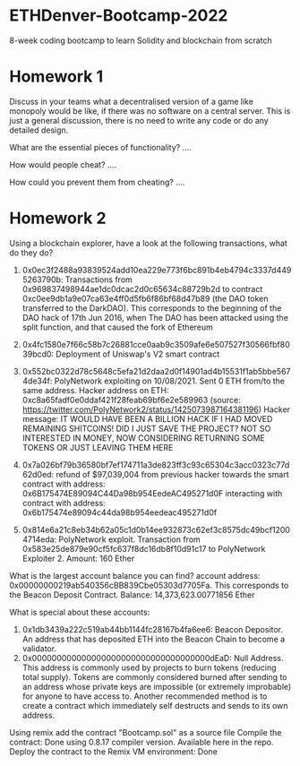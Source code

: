 # ETHDenver-Bootcamp-2022
8-week coding bootcamp to learn Solidity and blockchain from scratch


# Homework 1

Discuss in your teams what a decentralised version of a game like monopoly would be like,
if there was no software on a central server. This is just a general discussion, there is no need to write any code or do any detailed
design.

What are the essential pieces of functionality? 
....

How would people cheat?
....

How could you prevent them from cheating?
....


# Homework 2

Using a blockchain explorer, have a look at the following transactions, what do they do?

1. 0x0ec3f2488a93839524add10ea229e773f6bc891b4eb4794c3337d4495263790b:
   Transactions from 0x969837498944ae1dc0dcac2d0c65634c88729b2d to contract 0xc0ee9db1a9e07ca63e4ff0d5fb6f86bf68d47b89 (the DAO token transferred to the DarkDAO).
   This corresponds to the beginning of the DAO hack of 17th Jun 2016, when The DAO has been attacked using the split function, and that caused the fork of Ethereum
   
2. 0x4fc1580e7f66c58b7c26881cce0aab9c3509afe6e507527f30566fbf8039bcd0: Deployment of Uniswap's V2 smart contract

3. 0x552bc0322d78c5648c5efa21d2daa2d0f14901ad4b15531f1ab5bbe5674de34f:
   PolyNetwork exploiting on 10/08/2021. Sent 0 ETH from/to the same address.
   Hacker address on ETH: 0xc8a65fadf0e0ddaf421f28feab69bf6e2e589963 (source: https://twitter.com/PolyNetwork2/status/1425073987164381196)
   Hacker message: IT WOULD HAVE BEEN A BILLION HACK IF I HAD MOVED REMAINING SHITCOINS! DID I JUST SAVE THE PROJECT?
                   NOT SO INTERESTED IN MONEY, NOW CONSIDERING RETURNING SOME TOKENS OR JUST LEAVING THEM HERE
                   
4. 0x7a026bf79b36580bf7ef174711a3de823ff3c93c65304c3acc0323c77d62d0ed: refund of $97,039,004 from previous hacker towards
   the smart contract with address: 0x6B175474E89094C44Da98b954EedeAC495271d0F interacting with contract with address: 0x6b175474e89094c44da98b954eedeac495271d0f
   
5. 0x814e6a21c8eb34b62a05c1d0b14ee932873c62ef3c8575dc49bcf12004714eda: PolyNetwork exploit.
   Transaction from 0x583e25de879e90cf5fc637f8dc16db8f10d91c17 to PolyNetwork Exploiter 2. Amount: 160 Ether

What is the largest account balance you can find?
account address: 0x00000000219ab540356cBB839Cbe05303d7705Fa. This corresponds to the Beacon Deposit Contract. Balance: 14,373,623.00771856 Ether
 
What is special about these accounts:
1. 0x1db3439a222c519ab44bb1144fc28167b4fa6ee6: Beacon Depositor. An address that has deposited ETH into the Beacon Chain to become a validator.
2. 0x000000000000000000000000000000000000dEaD: Null Address. This address is commonly used by projects to burn tokens (reducing total supply).
   Tokens are commonly considered burned after sending to an address whose private keys are impossible (or extremely improbable) for anyone to have access to.
   Another recommended method is to create a contract which immediately self destructs and sends to its own address.
 
Using remix add the contract "Bootcamp.sol" as a source file
Compile the contract: Done using 0.8.17 compiler version. Available here in the repo.
Deploy the contract to the Remix VM environment: Done

